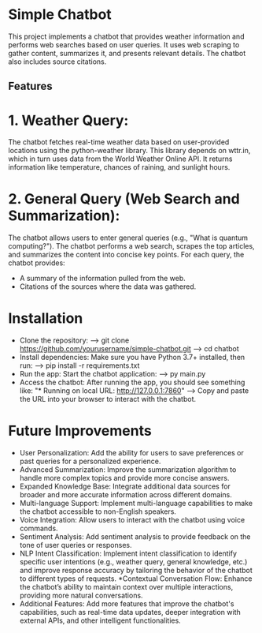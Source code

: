 # Simple Chatbot
This project implements a chatbot that provides weather information and performs web searches based on user queries. It uses web scraping to gather content, summarizes it, and presents relevant details. The chatbot also includes source citations.

## Features
# 1. Weather Query:
The chatbot fetches real-time weather data based on user-provided locations using the python-weather library. This library depends on wttr.in, which in turn uses data from the World Weather Online API. It returns information like temperature, chances of raining, and sunlight hours.
# 2. General Query (Web Search and Summarization):
The chatbot allows users to enter general queries (e.g., "What is quantum computing?").
The chatbot performs a web search, scrapes the top articles, and summarizes the content into concise key points.
For each query, the chatbot provides:
* A summary of the information pulled from the web.
* Citations of the sources where the data was gathered.

# Installation
* Clone the repository:
--> git clone https://github.com/yourusername/simple-chatbot.git
--> cd chatbot
* Install dependencies: Make sure you have Python 3.7+ installed, then run:
--> pip install -r requirements.txt
* Run the app: Start the chatbot application:
--> py main.py
* Access the chatbot: After running the app, you should see something like:
  "* Running on local URL:  http://127.0.0.1:7860"
--> Copy and paste the URL into your browser to interact with the chatbot.

# Future Improvements
* User Personalization: Add the ability for users to save preferences or past queries for a personalized experience.
* Advanced Summarization: Improve the summarization algorithm to handle more complex topics and provide more concise answers.
* Expanded Knowledge Base: Integrate additional data sources for broader and more accurate information across different domains.
* Multi-language Support: Implement multi-language capabilities to make the chatbot accessible to non-English speakers.
* Voice Integration: Allow users to interact with the chatbot using voice commands.
* Sentiment Analysis: Add sentiment analysis to provide feedback on the tone of user queries or responses.
* NLP Intent Classification: Implement intent classification to identify specific user intentions (e.g., weather query, general knowledge, etc.) and improve response accuracy by tailoring the behavior of the chatbot to different types of requests.
*Contextual Conversation Flow: Enhance the chatbot’s ability to maintain context over multiple interactions, providing more natural conversations.
* Additional Features: Add more features that improve the chatbot's capabilities, such as real-time data updates, deeper integration with external APIs, and other intelligent functionalities.
